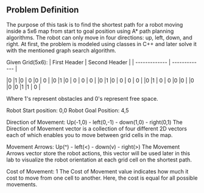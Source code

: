 ## Problem Definition 
The purpose of this task is to find the shortest path for a robot moving inside a 5x6 map from start to goal position using A* path planning algorithms. 
The robot can only move in four directions: up, left, down, and right. 
At first, the problem is modeled using classes in C++ and later solve it with the mentioned graph search algorithm.

Given
Grid(5x6):
| First Header  | Second Header |
| ------------- | ------------- |

|0 |1 |0 | 0 |0 | 0 |
|0 |1 |0 | 0 | 0 | 0 |
|0 |1 |0 | 0 | 0 | 0 |
|0 |1 | 0 | 0 |0 |0 |
|0 |0 |0 |1 |1 | 0 |

Where 1's represent obstacles and 0's represent free space.

Robot Start position: 0,0
Robot Goal Position: 4,5

Direction of Movement: Up(-1,0) - left(0,-1) - down(1,0) - right(0,1)
The Direction of Movement vector is a collection of four different 2D vectors each of which enables you to move between grid cells in the map.

Movement Arrows: Up(^) - left(<) - down(v) - right(>)
The Movement Arrows vector store the robot actions, this vector will be used later in this lab to visualize the robot orientation at each grid cell on the shortest path.

Cost of Movement: 1
The Cost of Movement value indicates how much it cost to move from one cell to another. Here, the cost is equal for all possible movements.
